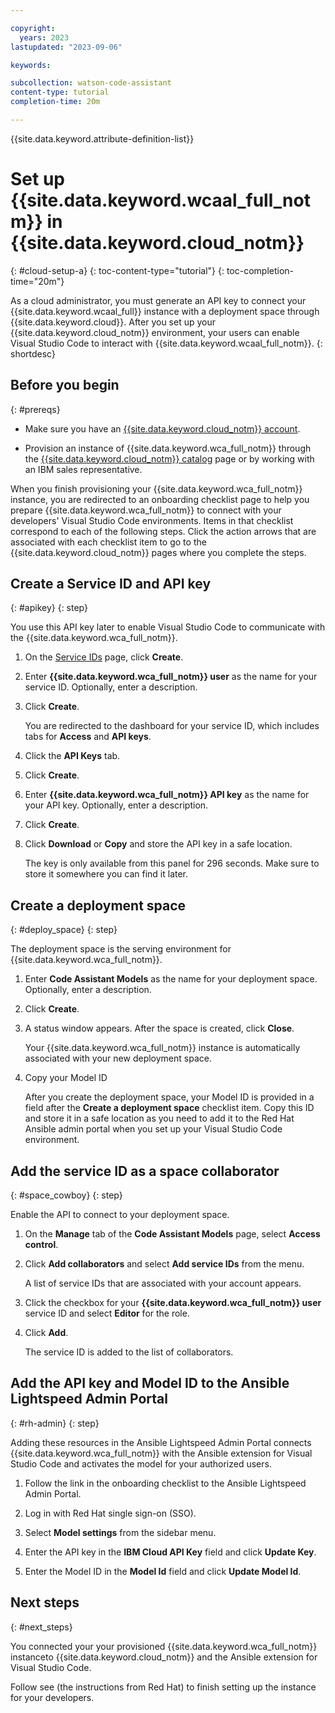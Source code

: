 ```yaml
---

copyright:
  years: 2023
lastupdated: "2023-09-06"

keywords:

subcollection: watson-code-assistant
content-type: tutorial
completion-time: 20m

---
```


{{site.data.keyword.attribute-definition-list}}

# Set up {{site.data.keyword.wcaal_full_notm}} in {{site.data.keyword.cloud_notm}}
{: #cloud-setup-a}
{: toc-content-type="tutorial"}
{: toc-completion-time="20m"}

As a cloud administrator, you must generate an API key to connect your {{site.data.keyword.wcaal_full}} instance with a deployment space through {{site.data.keyword.cloud}}. After you set up your {{site.data.keyword.cloud_notm}} environment, your users can enable Visual Studio Code to interact with {{site.data.keyword.wcaal_full_notm}}.
{: shortdesc}

## Before you begin
{: #prereqs}

* Make sure you have an [{{site.data.keyword.cloud_notm}} account](https://cloud.ibm.com/registration/).

* Provision an instance of {{site.data.keyword.wca_full_notm}} through the [{{site.data.keyword.cloud_notm}} catalog](https://cloud.ibm.com/catalog) page or by working with an IBM sales representative.

When you finish provisioning your {{site.data.keyword.wca_full_notm}} instance, you are redirected to an onboarding checklist page to help you prepare {{site.data.keyword.wca_full_notm}} to connect with your developers' Visual Studio Code environments. Items in that checklist correspond to each of the following steps. Click the action arrows that are associated with each checklist item to go to the {{site.data.keyword.cloud_notm}} pages where you complete the steps.

## Create a Service ID and API key
{: #apikey}
{: step}

You use this API key later to enable Visual Studio Code to communicate with the {{site.data.keyword.wca_full_notm}}.

1. On the [Service IDs](https://cloud.ibm.com/iam/serviceids) page, click **Create**.

1. Enter **{{site.data.keyword.wca_full_notm}} user** as the name for your service ID. Optionally, enter a description.

1. Click **Create**.

   You are redirected to the dashboard for your service ID, which includes tabs for **Access** and **API keys**.

1. Click the **API Keys** tab.

1. Click **Create**.

1. Enter **{{site.data.keyword.wca_full_notm}} API key** as the name for your API key. Optionally, enter a description.

1. Click **Create**.

1. Click **Download** or **Copy** and store the API key in a safe location.

   The key is only available from this panel for 296 seconds. Make sure to store it somewhere you can find it later.

   <!-- Although {{site.data.keyword.wca_full_notm}} supports allowing multiple users to share the API key for the Service ID, the best practice is for each user to have their own API key. For more information about adding users to your {{site.data.keyword.wca_full_notm}} instance, see [Managing IAM access for {{site.data.keyword.wca_full_notm}}](/docs/watsonx-code-assistant?topic=watsonx-code-assistant-iam). -->

## Create a deployment space
{: #deploy_space}
{: step}

The deployment space is the serving environment for {{site.data.keyword.wca_full_notm}}.

1. Enter **Code Assistant Models** as the name for your deployment space. Optionally, enter a description.

1. Click **Create**.

1. A status window appears. After the space is created, click **Close**.

   Your {{site.data.keyword.wca_full_notm}} instance is automatically associated with your new deployment space.

1. Copy your Model ID

   After you create the deployment space, your Model ID is provided in a field after the **Create a deployment space** checklist item. Copy this ID and store it in a safe location as you need to add it to the Red Hat Ansible admin portal when you set up your Visual Studio Code environment.


## Add the service ID as a space collaborator
{: #space_cowboy}
{: step}

Enable the API to connect to your deployment space.

1. On the **Manage** tab of the **Code Assistant Models** page, select **Access control**.

1. Click **Add collaborators** and select **Add service IDs** from the menu.

   A list of service IDs that are associated with your account appears.

1. Click the checkbox for your **{{site.data.keyword.wca_full_notm}} user** service ID and select **Editor** for the role.

1. Click **Add**.

   The service ID is added to the list of collaborators.

## Add the API key and Model ID to the Ansible Lightspeed Admin Portal
{: #rh-admin}
{: step}

Adding these resources in the Ansible Lightspeed Admin Portal connects {{site.data.keyword.wca_full_notm}} with the Ansible extension for Visual Studio Code and activates the model for your authorized users.

1. Follow the link in the onboarding checklist to the Ansible Lightspeed Admin Portal.

1. Log in with Red Hat single sign-on (SSO).

1. Select **Model settings** from the sidebar menu.

1. Enter the API key in the **IBM Cloud API Key** field and click **Update Key**.

1. Enter the Model ID in the **Model Id** field and click **Update Model Id**.


<!--
## Create a project
{: #your_project}
{: step}



## Add the {{site.data.keyword.wca_full_notm}} instance to your project
{: #add_project}
{: step}
-->


## Next steps
{: #next_steps}

You connected your your provisioned {{site.data.keyword.wca_full_notm}} instanceto  {{site.data.keyword.cloud_notm}} and the Ansible extension for Visual Studio Code.

Follow see (the instructions from Red Hat) to finish setting up the instance for your developers.
